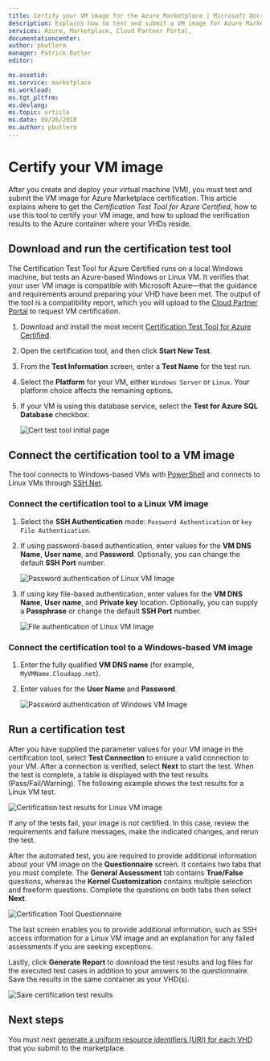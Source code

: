 ```yaml
---
title: Certify your VM image for the Azure Marketplace | Microsoft Docs
description: Explains how to test and submit a VM image for Azure Marketplace certification.
services: Azure, Marketplace, Cloud Partner Portal, 
documentationcenter:
author: pbutlerm
manager: Patrick.Butler  
editor:

ms.assetid: 
ms.service: marketplace
ms.workload: 
ms.tgt_pltfrm: 
ms.devlang: 
ms.topic: article
ms.date: 09/26/2018
ms.author: pbutlerm
---
```


# Certify your VM image

After you create and deploy your virtual machine (VM), you must test and submit the VM image for Azure Marketplace certification. This article explains where to get the *Certification Test Tool for Azure Certified*, how to use this tool to certify your VM image, and how to upload the verification results to the Azure container where your VHDs reside. 


## Download and run the certification test tool

The Certification Test Tool for Azure Certified runs on a local Windows machine, but tests an Azure-based Windows or Linux VM.  It verifies that your user VM image is compatible with Microsoft Azure—that the guidance and requirements around preparing your VHD have been met. The output of the tool is a compatibility report, which you will upload to the [Cloud Partner Portal](https://cloudpartner.azure.com) to request VM certification.

1. Download and install the most recent [Certification Test Tool for Azure Certified](https://www.microsoft.com/download/details.aspx?id=44299). 
2. Open the certification tool, and then click  **Start New Test**.
3. From the **Test Information** screen, enter a **Test Name** for the test run.
4. Select the **Platform** for your VM, either `Windows Server` or `Linux`. Your platform choice affects the remaining options.
5. If your VM is using this database service, select the **Test for Azure SQL Database** checkbox.

   ![Cert test tool initial page](./media/publishvm_025.png)


## Connect the certification tool to a VM image

  The tool connects to Windows-based VMs with [PowerShell](https://docs.microsoft.com/powershell/) and connects to Linux VMs through [SSH.Net](https://www.ssh.com/ssh/protocol/).

### Connect the certification tool to a Linux VM image

1. Select the **SSH Authentication** mode: `Password Authentication` or `key File Authentication`.
2. If using password-­based authentication, enter values for the **VM DNS Name**,  **User name**, and **Password**.  Optionally, you can change the default **SSH Port** number.

     ![Password authentication of Linux VM Image](./media/publishvm_026.png)

3. If using key file-based authentication, enter values for the **VM DNS Name**, **User name**, and **Private key** location.  Optionally, you can supply a **Passphrase** or change the default **SSH Port** number.

     ![File authentication of Linux VM Image](./media/publishvm_027.png)

### **Connect the certification tool to a Windows-based VM image**
1. Enter the fully qualified **VM DNS name** (for example, `MyVMName.Cloudapp.net`).
2. Enter values for the **User Name** and **Password**.

   ![Password authentication of Windows VM Image](./media/publishvm_028.png)


## Run a certification test

After you have supplied the parameter values for your VM image in the certification tool, select **Test Connection** to ensure a valid connection to your VM. After a connection is verified, select **Next** to start the test.  When the test is complete, a table is displayed with the test results (Pass/Fail/Warning).  The following example shows the test results for a Linux VM test. 

![Certification test results for Linux VM image](./media/publishvm_029.png)

If any of the tests fail, your image is *not* certified. In this case, review the requirements and failure messages, make the indicated changes, and rerun the test. 

After the automated test, you are required to provide additional information about your VM image on the **Questionnaire** screen.  It contains two tabs that you must complete.  The **General Assessment** tab contains **True/False** questions, whereas the **Kernel Customization** contains multiple selection and freeform questions.  Complete the questions on both tabs then select **Next**.

![Certification Tool Questionnaire](./media/publishvm_030.png)

The last screen enables you to provide additional information, such as SSH access information for a Linux VM image and an explanation for any failed assessments if you are seeking exceptions. 

Lastly, click **Generate Report** to download the test results and log files for the executed test cases in addition to your answers to the questionnaire. Save the results in the same container as your VHD(s).

![Save certification test results](./media/publishvm_031.png)


## Next steps

You must next [generate a uniform resource identifiers (URI) for each VHD](./cpp-get-sas-uri.md) that you submit to the marketplace. 
